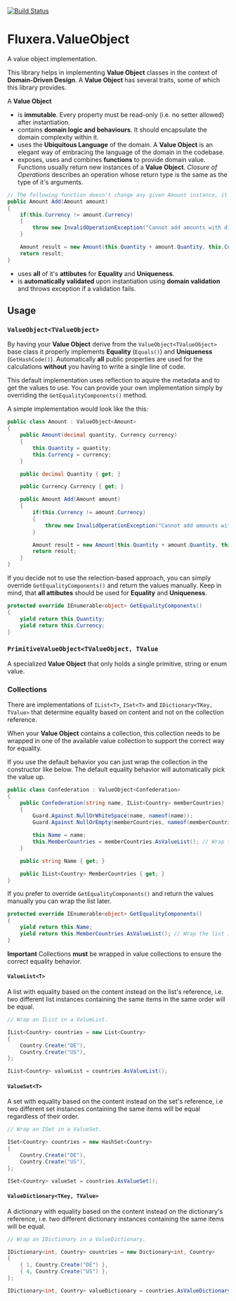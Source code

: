 [![Build Status](https://dev.azure.com/fluxera/Foundation/_apis/build/status/GitHub/fluxera.Fluxera.ValueObject?branchName=main&stageName=BuildAndTest)](https://dev.azure.com/fluxera/Foundation/_build/latest?definitionId=83&branchName=main)

# Fluxera.ValueObject
A value object implementation.

This library helps in implementing **Value Object** classes in the context of **Domain-Driven Design**. 
A **Value Object** has several traits, some of which this library provides. 

A **Value Object**

- is **immutable**. Every property must be read-only (i.e. no setter allowed) after instantiation.
- contains **domain logic and behaviours**. It should encapsulate the domain complexity within it.
- uses the **Ubiquitous Language** of the domain. A **Value Object** is an elegant way of embracing the language of the domain in the codebase.
- exposes, uses and combines **functions** to provide domain value. Functions usually return new instances of a **Value Object**. _Closure of Operations_ describes an operation whose return type is the same as the type of it's arguments.

```C#
// The following function doesn't change any given Amount instance, it just returns a new one.
public Amount Add(Amount amount) 
{
    if(this.Currency != amount.Currency)
    {
        throw new InvalidOperationException("Cannot add amounts with different currencies.");
    }

    Amount result = new Amount(this.Quantity + amount.Quantity, this.Currency);
    return result;
}
```

- uses **all** of it's **attibutes** for **Equality** and **Uniqueness**.
- is **automatically validated** upon instantiation using **domain validation** and throws exception if a validation fails.

## Usage

### ```ValueObject<TValueObject>```

By having your **Value Object** derive from the ```ValueObject<TValueObject>``` base class it properly implements **Equality** 
(```Equals()```) and **Uniqueness** (```GetHashCode()```). Automatically **all** public properties are used for the calculations 
**without** you having to write a single line of code.

This default implementation uses reflection to aquire the metadata and to get the values to use. You can provide your own
implementation simply by overriding the ```GetEqualityComponents()``` method.

A simple implementation would look like the this:

```C#
public class Amount : ValueObject<Amount>
{
    public Amount(decimal quantity, Currency currency)
    {
        this.Quantity = quantity;
        this.Currency = currency;
    }

    public decimal Quantity { get; }

    public Currency Currency { get; }

    public Amount Add(Amount amount)
    {
        if(this.Currency != amount.Currency)
        {
            throw new InvalidOperationException("Cannot add amounts with different currencies.");
        }

        Amount result = new Amount(this.Quantity + amount.Quantity, this.Currency);
        return result;
    }
}
```

If you decide not to use the relection-based approach, you can simply override ```GetEqualityComponents()``` and
return the values manually. Keep in mind, that **all attibutes** should be used for **Equality** and **Uniqueness**.

```C#
protected override IEnumerable<object> GetEqualityComponents()
{
    yield return this.Quantity;
    yield return this.Currency;
}
```

### ```PrimitiveValueObject<TValueObject, TValue```

A specialized **Value Object**  that only holds a single primitive, string or enum value.

### Collections

There are implementations of ```IList<T>```, ```ISet<T>``` and ```IDictionary<TKey, TValue>``` that determine
equality based on content and not on the collection reference.

When your **Value Object** contains a collection, this collection needs to be wrapped in one of the
available value collection to support the correct way for equality.

If you use the default behavior you can just wrap the collection in the constructor like below.
The default equality behavior will automatically pick the value up.

```C#
public class Confederation : ValueObject<Confederation>
{
    public Confederation(string name, IList<Country> memberCountries)
    {
        Guard.Against.NullOrWhiteSpace(name, nameof(name));
        Guard.Against.NullOrEmpty(memberCountries, nameof(memberCountries));

        this.Name = name;
        this.MemberCountries = memberCountries.AsValueList(); // Wrap the list in a value list.
    }

    public string Name { get; }

    public IList<Country> MemberCountries { get; }
}
```

If you prefer to override ```GetEqualityComponents()``` and return the values manually you can wrap the list later.

```C#
protected override IEnumerable<object> GetEqualityComponents()
{
    yield return this.Name;
    yield return this.MemberCountries.AsValueList(); // Wrap the list in a value list.
}
```

**Important** Collections **must** be wrapped in value collections to ensure the correct equality behavior.

#### ```ValueList<T>```

A list with equality based on the content instead on the list's reference, i.e. two different list instances 
containing the same items in the same order will be equal.

```C#
// Wrap an IList in a ValueList. 

IList<Country> countries = new List<Country> 
{
    Country.Create("DE"),
    Country.Create("US"),
};

IList<Country> valueList = countries.AsValueList();
```

#### ```ValueSet<T>```

A set with equality based on the content instead on the set's reference, i.e two different set instances containing 
the same items will be equal regardless of their order.

```C#
// Wrap an ISet in a ValueSet. 

ISet<Country> countries = new HashSet<Country>
{
    Country.Create("DE"), 
    Country.Create("US"),
};

ISet<Country> valueSet = countries.AsValueSet();
```

#### ```ValueDictionary<TKey, TValue>```

A dictionary with equality based on the content instead on the dictionary's reference, i.e. two different dictionary 
instances containing the same items will be equal.

```C#
// Wrap an IDictionary in a ValueDictionary. 

IDictionary<int, Country> countries = new Dictionary<int, Country>
{
    { 1, Country.Create("DE") }, 
    { 4, Country.Create("US") },
};

IDictionary<int, Country> valueDictionary = countries.AsValueDictionary();
```
